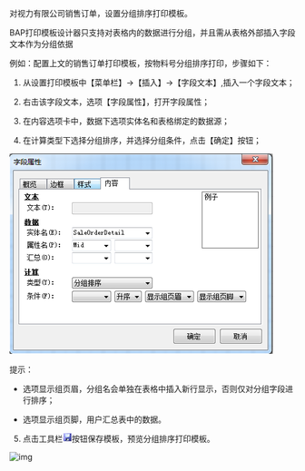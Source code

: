对视力有限公司销售订单，设置分组排序打印模板。 

BAP打印模板设计器只支持对表格内的数据进行分组，并且需从表格外部插入字段文本作为分组依据 

例如：配置上文的销售订单打印模板，按物料号分组排序打印，步骤如下： 

1. 从设置打印模板中【菜单栏】->【插入】->【字段文本】,插入一个字段文本； 

2. 右击该字段文本，选项【字段属性】，打开字段属性；

3. 在内容选项卡中，数据下选项实体名和表格绑定的数据源；

4. 在计算类型下选择分组排序，并选择分组条件，点击【确定】按钮；

![img](images/sj4.2.3.1.png) 

提示： 

- 选项显示组页眉，分组名会单独在表格中插入新行显示，否则仅对分组字段进行排序； 

- 选项显示组页脚，用户汇总表中的数据。

5.  点击工具栏![img](images/sj4.2.3.2.png)按钮保存模板，预览分组排序打印模板。

![img](images/sj4.2.3.3.png)